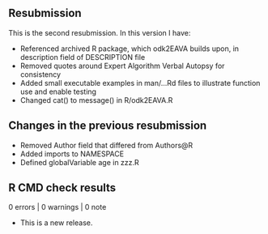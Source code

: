 ## Resubmission
This is the second resubmission. In this version I have:

* Referenced archived R package, which odk2EAVA builds upon, in description field of DESCRIPTION file
* Removed quotes around Expert Algorithm Verbal Autopsy for consistency
* Added small executable examples in man/...Rd files to illustrate function use and enable testing
* Changed cat() to message() in R/odk2EAVA.R

## Changes in the previous resubmission

* Removed Author field that differed from Authors@R 
* Added imports to NAMESPACE
* Defined globalVariable age in zzz.R

## R CMD check results

0 errors | 0 warnings | 0 note

* This is a new release.

